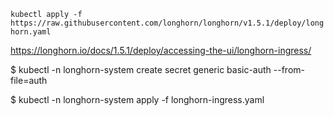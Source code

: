 `kubectl apply -f https://raw.githubusercontent.com/longhorn/longhorn/v1.5.1/deploy/longhorn.yaml`


https://longhorn.io/docs/1.5.1/deploy/accessing-the-ui/longhorn-ingress/

$ kubectl -n longhorn-system create secret generic basic-auth --from-file=auth

$ kubectl -n longhorn-system apply -f longhorn-ingress.yaml